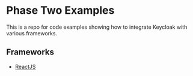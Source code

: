 # Phase Two Examples

This is a repo for code examples showing how to integrate Keycloak with various frameworks.

## Frameworks

- [ReactJS](./frameworks/reactjs/)
